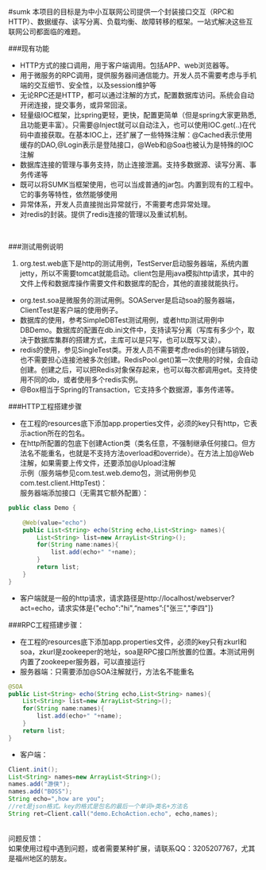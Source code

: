 #sumk
本项目的目标是为中小互联网公司提供一个封装接口交互（RPC和HTTP）、数据缓存、读写分离、负载均衡、故障转移的框架。一站式解决这些互联网公司都面临的难题。<br>

###现有功能
* HTTP方式的接口调用，用于客户端调用。包括APP、web浏览器等。<br>
* 用于微服务的RPC调用，提供服务器间通信能力。开发人员不需要考虑与手机端的交互细节、安全性，以及session维护等<br>
* 无论RPC还是HTTP，都可以通过注解的方式，配置数据库访问。系统会自动开闭连接，提交事务，或异常回滚。<br>
* 轻量级IOC框架，比spring更轻，更快，配置更简单（但是spring大家更熟悉,且功能更丰富）。只需要@Inject就可以自动注入，也可以使用IOC.get(..)在代码中直接获取。在基本IOC上，还扩展了一些特殊注解：@Cached表示使用缓存的DAO,@Login表示是登陆接口，@Web和@Soa也被认为是特殊的IOC注解<BR>
* 数据库连接的管理与事务支持，防止连接泄漏。支持多数据源、读写分离、事务传递等<BR>
* 既可以将SUMK当框架使用，也可以当成普通的jar包。内置到现有的工程中。它的事务等特性，依然能够使用<BR>
* 异常体系，开发人员直接抛出异常就行，不需要考虑异常处理。<br>
* 对redis的封装。提供了redis连接的管理以及重试机制。<br>
<br>

###测试用例说明
1. org.test.web底下是http的测试用例，TestServer启动服务器端，系统内置jetty，所以不需要tomcat就能启动。client包是用java模拟http请求，其中的文件上传和数据库操作需要文件和数据库的配合，其他的直接就能执行。
* org.test.soa是微服务的测试用例。SOAServer是启动soa的服务器端，ClientTest是客户端的使用例子。<br>
* 数据库的使用，参考SimpleDBTest测试用例，或者http测试用例中DBDemo。数据库的配置在db.ini文件中，支持读写分离（写库有多少个，取决于数据库集群的搭建方式，主库可以是只写，也可以既写又读）。<br>
* redis的使用，参见SingleTest类。开发人员不需要考虑redis的创建与销毁，也不需要担心连接池被多次创建。RedisPool.get()第一次使用的时候，会自动创建。创建之后，可以把Redis对象保存起来，也可以每次都调用get。支持使用不同的db，或者使用多个redis实例。<br>
* @Box相当于Spring的Transaction，它支持多个数据源，事务传递等。

###HTTP工程搭建步骤

* 在工程的resources底下添加app.properties文件，必须的key只有http，它表示action所在的包名。
* 在http所配置的包底下创建Action类（类名任意，不强制继承任何接口。但方法名不能重名，也就是不支持方法overload和override）。在方法上加@Web注解，如果需要上传文件，还要添加@Upload注解<br>
示例（服务端参见com.test.web.demo包，测试用例参见com.test.client.HttpTest)：<br>
服务器端添加接口（无需其它额外配置）：<br>
```java
public class Demo {
	
	@Web(value="echo")
	public List<String> echo(String echo,List<String> names){
		List<String> list=new ArrayList<String>();
		for(String name:names){
			list.add(echo+" "+name);
		}
		return list;
	}
}
```
* 客户端就是一般的http请求，请求路径是http://localhost/webserver?act=echo，请求实体是{"echo":"hi",“names”:["张三","李四"]}<br>

###RPC工程搭建步骤：
* 在工程的resources底下添加app.properties文件，必须的key只有zkurl和soa，zkurl是zookeeper的地址，soa是RPC接口所放置的位置。本测试用例内置了zookeeper服务器，可以直接运行
* 服务器端：只需要添加@SOA注解就行，方法名不能重名<BR>

```java
@SOA
public List<String> echo(String echo,List<String> names){
	List<String> list=new ArrayList<String>();
	for(String name:names){
		list.add(echo+" "+name);
	}
	return list;
}
```
* 客户端：<BR>
```Java
Client.init();
List<String> names=new ArrayList<String>();
names.add("游侠");
names.add("BOSS");
String echo=",how are you";
//ret是json格式。key的格式是包名的最后一个单词+类名+方法名
String ret=Client.call("demo.EchoAction.echo", echo,names);
```

<br>
问题反馈：<br>
如果使用过程中遇到问题，或者需要某种扩展，请联系QQ：3205207767，尤其是福州地区的朋友。
